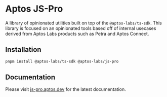 # Aptos JS-Pro

A library of opinionated utilities built on top of the `@aptos-labs/ts-sdk`. This library is focused on an opinionated tools based off of internal usecases derived from Aptos Labs products such as Petra and Aptos Connect.

## Installation

```bash
pnpm install @aptos-labs/ts-sdk @aptos-labs/js-pro
```

## Documentation

Please visit [js-pro.aptos.dev](https://js-pro.aptos.dev/typescript) for the latest documentation.
